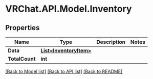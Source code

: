 # VRChat.API.Model.Inventory

## Properties

Name | Type | Description | Notes
------------ | ------------- | ------------- | -------------
**Data** | [**List&lt;InventoryItem&gt;**](InventoryItem.md) |  | 
**TotalCount** | **int** |  | 

[[Back to Model list]](../README.md#documentation-for-models) [[Back to API list]](../README.md#documentation-for-api-endpoints) [[Back to README]](../README.md)

